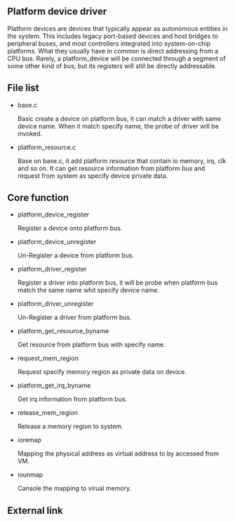 Platform device driver
------------------------------------------

Platform devices are devices that typically appear as autonomous entities in the system. 
This includes legacy port-based devices and host bridges to peripheral buses, and most 
controllers integrated into system-on-chip platforms.  What they usually have in common 
is direct addressing from a CPU bus.  Rarely, a platform_device will be connected through 
a segment of some other kind of bus; but its registers will still be directly addressable.

## File list

  * base.c

    Basic create a device on platform bus, it can match a driver with same device name. 
    When it match specify name, the probe of driver will be invoked.

  * platform_resource.c

    Base on base.c, it add platform resource that contain io memory, irq, clk and so on.
    It can get resource information from platform bus and request from system as specify
    device private data.

## Core function

  * platform_device_register

    Register a device onto platform bus.

  * platform_device_unregister

    Un-Register a device from platform bus.

  * platform_driver_register

    Register a driver into platform bus, it will be probe when platform bus match the same 
    name whit specify device name.

  * platform_driver_unregister

    Un-Register a driver from platform bus.

  * platform_get_resource_byname

    Get resource from platform bus with specify name.

  * request_mem_region

    Request specify memory region as private data on device.

  * platform_get_irq_byname

    Get irq information from platform bus.

  * release_mem_region

    Release a memory region to system.

  * ioremap

    Mapping the physical address as virtual address to by accessed from VM.

  * iounmap

    Cansole the mapping to virual memory.

## External link
